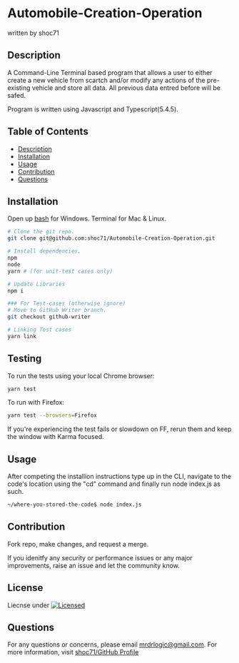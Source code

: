 # Automobile-Creation-Operation
written by shoc71

## Description
A Command-Line Terminal based program that allows a user to either create a new vehicle from scartch and/or modify any actions of the pre-existing vehicle and store all data. All previous data entred before will be safed.

Program is written using Javascript and Typescript(5.4.5).

## Table of Contents
- [Description](#description)
- [Installation](#installation)
- [Usage](#usage)
- [Contribution](#contribution)
- [Questions](#questions)

## Installation

Open up [bash](https://www.youtube.com/watch?v=3eu67g3PTdk) for Windows. Terminal for Mac & Linux.

```sh
# Clone the git repo.
git clone git@github.com:shoc71/Automobile-Creation-Operation.git

# Install dependencies.
npm
node
yarn # (for unit-test cases only)

# Update Libraries
npm i

### For Test-cases (otherwise ignore)
# Move to GitHub Writer branch.
git checkout github-writer

# Linking Test cases
yarn link
```

## Testing

To run the tests using your local Chrome browser:

```sh
yarn test
```

To run with Firefox:

```sh
yarn test --browsers=Firefox
```

If you're experiencing the test fails or slowdown on FF, rerun them and keep the window with Karma focused.

## Usage
After competing the installion instructions type up in the CLI, navigate to the code's location using the "cd" command and finally run node index.js as such.

```sh
~/where-you-stored-the-code$ node index.js
```

## Contribution
Fork repo, make changes, and request a merge.

If you idenitfy any security or performance issues or any major improvements, raise an issue and let the community know.

## License
Liecnse under [![Licensed](https://opensource.org/licenses/Apache-2.0)](https://opensource.org/licenses/Apache-2.0)

## Questions
For any questions or concerns, please email mrdrlogic@gmail.com. For more information, visit [shoc71/GitHub Profile](https://github.com/shoc71)

